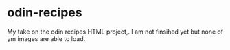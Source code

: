 # odin-recipes
My take on the odin recipes HTML project,.
I am not finsihed yet but none of ym images are able to load.
